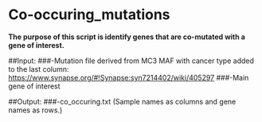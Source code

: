 # Co-occuring_mutations

**The purpose of this script is identify genes that are co-mutated with a gene of interest.**

##Input:
###-Mutation file derived from MC3 MAF with cancer type added to the last column: https://www.synapse.org/#!Synapse:syn7214402/wiki/405297
###-Main gene of interest

##Output:
###-co_occuring.txt (Sample names as columns and gene names as rows.)
